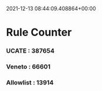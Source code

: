 2021-12-13 08:44:09.408864+00:00
# Rule Counter 
 ### UCATE : 387654

 ### Veneto : 66601

 ### Allowlist : 13914